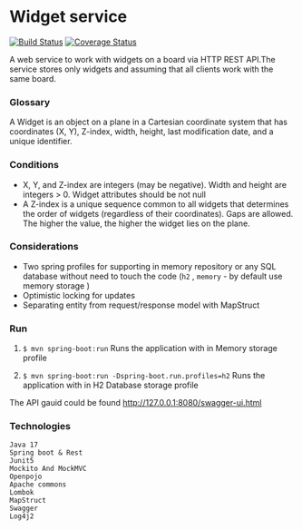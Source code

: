 # Widget service
[![Build Status](https://travis-ci.com/M-Razavi/Widget-Service.svg?branch=main)](https://travis-ci.com/github/M-Razavi/Widget-Service)
[![Coverage Status](https://coveralls.io/repos/github/M-Razavi/Widget-Service/badge.svg?branch=main)](https://coveralls.io/github/M-Razavi/Widget-Service?branch=main)

A web service to work with widgets on a board via HTTP REST API.The service stores only widgets and assuming that all clients work with the same board.

### Glossary
A Widget is an object on a plane in a Cartesian coordinate system that has coordinates (X, Y), Z-index, width, height, last modification date, and a unique identifier.   

### Conditions
* X, Y, and Z-index are integers (may be negative). Width and height are integers > 0.
Widget attributes should be not null  
* A Z-index is a unique sequence common to all widgets that
  determines the order of widgets (regardless of their coordinates).
  Gaps are allowed. The higher the value, the higher the widget
  lies on the plane.
    
### Considerations  
* Two spring profiles for supporting in memory repository or any SQL database without need to touch the code (`h2` , `memory` - by default use memory storage )  
* Optimistic locking for updates  
* Separating entity from request/response model with  MapStruct

### Run
1. `$ mvn spring-boot:run`  Runs the application with in Memory storage profile

2. `$ mvn spring-boot:run -Dspring-boot.run.profiles=h2` Runs the application with in H2 Database storage profile  

The API gauid could be found http://127.0.0.1:8080/swagger-ui.html
  
### Technologies  
    Java 17
    Spring boot & Rest
    Junit5
    Mockito And MockMVC
    Openpojo
    Apache commons
    Lombok
    MapStruct
    Swagger
    Log4j2


